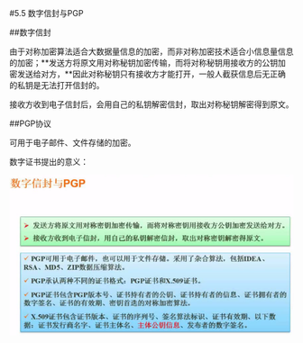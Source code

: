 #5.5 数字信封与PGP

##数字信封

由于对称加密算法适合大数据量信息的加密，而非对称加密技术适合小信息量信息的加密；**发送方将原文用对称秘钥加密传输，而将对称秘钥用接收方的公钥加密发送给对方，**因此对称秘钥只有接收方才能打开，一般人截获信息后无正确的私钥是无法打开信封的。

接收方收到电子信封后，会用自己的私钥解密信封，取出对称秘钥解密得到原文。

##PGP协议

可用于电子邮件、文件存储的加密。

数字证书提出的意义：

![](/imgs/1.6.5-1数字信封和PGP协议.png)